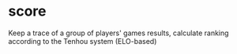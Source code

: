 # score
Keep a trace of a group of players' games results, calculate ranking according to the Tenhou system (ELO-based)
